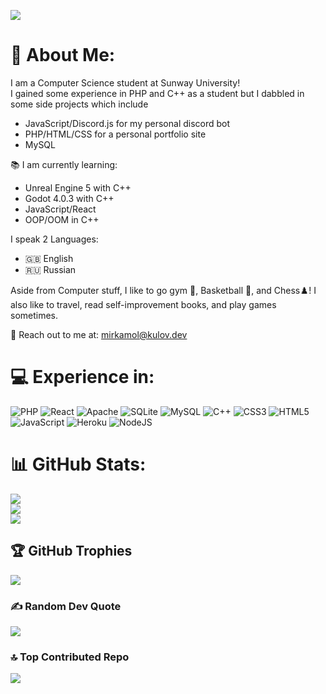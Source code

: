 [![](https://visitcount.itsvg.in/api?id=Temirkulov&icon=0&color=5)](https://visitcount.itsvg.in)

# 💫 About Me:
I am a Computer Science student at Sunway University!<br>
I gained some experience in PHP and C++ as a student but I dabbled in some side projects which include<br>

  - JavaScript/Discord.js for my personal discord bot<br>
  - PHP/HTML/CSS for a personal portfolio site<br>
  - MySQL

📚 I am currently learning:
- Unreal Engine 5 with C++
- Godot 4.0.3 with C++
- JavaScript/React
- OOP/OOM in C++

I speak 2 Languages:
- 🇬🇧 English
- 🇷🇺 Russian

Aside from Computer stuff, I like to go gym 💪, Basketball 🏀, and Chess♟️!
I also like to travel, read self-improvement books, and play games sometimes.

📩 Reach out to me at: <a href="mailto:mirkamol@kulov.dev">mirkamol@kulov.dev</a>


# 💻 Experience in:
![PHP](https://img.shields.io/badge/php-%23777BB4.svg?style=for-the-badge&logo=php&logoColor=white) ![React](https://img.shields.io/badge/react-%2320232a.svg?style=for-the-badge&logo=react&logoColor=%2361DAFB) ![Apache](https://img.shields.io/badge/apache-%23D42029.svg?style=for-the-badge&logo=apache&logoColor=white) ![SQLite](https://img.shields.io/badge/sqlite-%2307405e.svg?style=for-the-badge&logo=sqlite&logoColor=white) ![MySQL](https://img.shields.io/badge/mysql-%2300f.svg?style=for-the-badge&logo=mysql&logoColor=white) ![C++](https://img.shields.io/badge/c++-%2300599C.svg?style=for-the-badge&logo=c%2B%2B&logoColor=white) ![CSS3](https://img.shields.io/badge/css3-%231572B6.svg?style=for-the-badge&logo=css3&logoColor=white) ![HTML5](https://img.shields.io/badge/html5-%23E34F26.svg?style=for-the-badge&logo=html5&logoColor=white) ![JavaScript](https://img.shields.io/badge/javascript-%23323330.svg?style=for-the-badge&logo=javascript&logoColor=%23F7DF1E) ![Heroku](https://img.shields.io/badge/heroku-%23430098.svg?style=for-the-badge&logo=heroku&logoColor=white) ![NodeJS](https://img.shields.io/badge/node.js-6DA55F?style=for-the-badge&logo=node.js&logoColor=white)
# 📊 GitHub Stats:
![](https://github-readme-stats.vercel.app/api?username=Temirkulov&theme=dark&hide_border=false&include_all_commits=true&count_private=true)<br/>
![](https://github-readme-streak-stats.herokuapp.com/?user=Temirkulov&theme=dark&hide_border=false)<br/>
![](https://github-readme-stats.vercel.app/api/top-langs/?username=Temirkulov&theme=dark&hide_border=false&include_all_commits=true&count_private=true&layout=compact)

## 🏆 GitHub Trophies
![](https://github-profile-trophy.vercel.app/?username=Temirkulov&theme=juicyfresh&no-frame=false&no-bg=false&margin-w=4)

### ✍️ Random Dev Quote
![](https://quotes-github-readme.vercel.app/api?type=horizontal&theme=tokyonight)

### 🔝 Top Contributed Repo
![](https://github-contributor-stats.vercel.app/api?username=Temirkulov&limit=5&theme=tokyonight&combine_all_yearly_contributions=true)

